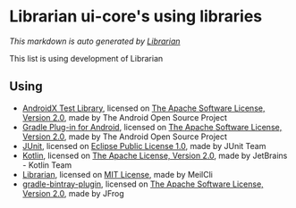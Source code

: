 # Librarian ui-core's using libraries
*This markdown is auto generated by [Librarian](https://github.com/MeilCli/Librarian)*

This list is using development of Librarian

## Using
- [AndroidX Test Library](https://developer.android.com/testing), licensed on [The Apache Software License, Version 2.0](http://www.apache.org/licenses/LICENSE-2.0.txt), made by The Android Open Source Project
- [Gradle Plug-in for Android](https://developer.android.com/studio), licensed on [The Apache Software License, Version 2.0](http://www.apache.org/licenses/LICENSE-2.0.txt), made by The Android Open Source Project
- [JUnit](http://junit.org), licensed on [Eclipse Public License 1.0](http://www.eclipse.org/legal/epl-v10.html), made by JUnit Team
- [Kotlin](https://kotlinlang.org/), licensed on [The Apache License, Version 2.0](http://www.apache.org/licenses/LICENSE-2.0.txt), made by JetBrains - Kotlin Team
- [Librarian](https://github.com/MeilCli/Librarian), licensed on [MIT License](https://github.com/MeilCli/Librarian/blob/master/LICENSE), made by MeilCli
- [gradle-bintray-plugin](https://github.com/bintray/gradle-bintray-plugin), licensed on [The Apache Software License, Version 2.0](http://www.apache.org/licenses/LICENSE-2.0.txt), made by JFrog
